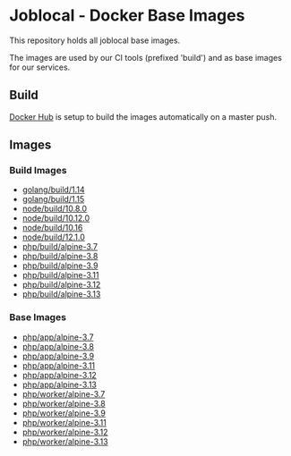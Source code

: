 # Joblocal - Docker Base Images

This repository holds all joblocal base images.

The images are used by our CI tools (prefixed 'build') and as base images for our services.

## Build

[Docker Hub](https://hub.docker.com) is setup to build the images automatically on a master push.

## Images

### Build Images
- [golang/build/1.14](https://hub.docker.com/r/joblocal/base-build-golang-awscli/)
- [golang/build/1.15](https://hub.docker.com/r/joblocal/base-build-golang-awscli/)
- [node/build/10.8.0](https://hub.docker.com/r/joblocal/base-build-node-awscli/)
- [node/build/10.12.0](https://hub.docker.com/r/joblocal/base-build-node-awscli/)
- [node/build/10.16](https://hub.docker.com/r/joblocal/base-build-node-awscli/)
- [node/build/12.1.0](https://hub.docker.com/r/joblocal/base-build-node-awscli/)
- [php/build/alpine-3.7](https://hub.docker.com/r/joblocal/base-build/)
- [php/build/alpine-3.8](https://hub.docker.com/r/joblocal/base-build/)
- [php/build/alpine-3.9](https://hub.docker.com/r/joblocal/base-build/)
- [php/build/alpine-3.11](https://hub.docker.com/r/joblocal/base-build/)
- [php/build/alpine-3.12](https://hub.dockuer.com/r/joblocal/base-build/)
- [php/build/alpine-3.13](https://hub.dockuer.com/r/joblocal/base-build/)

### Base Images
- [php/app/alpine-3.7](https://hub.docker.com/r/joblocal/base-app/)
- [php/app/alpine-3.8](https://hub.docker.com/r/joblocal/base-app/)
- [php/app/alpine-3.9](https://hub.docker.com/r/joblocal/base-app/)
- [php/app/alpine-3.11](https://hub.docker.com/r/joblocal/base-app/)
- [php/app/alpine-3.12](https://hub.docker.com/r/joblocal/base-app/)
- [php/app/alpine-3.13](https://hub.docker.com/r/joblocal/base-app/)
- [php/worker/alpine-3.7](https://hub.docker.com/r/joblocal/base-worker/)
- [php/worker/alpine-3.8](https://hub.docker.com/r/joblocal/base-worker/)
- [php/worker/alpine-3.9](https://hub.docker.com/r/joblocal/base-worker/)
- [php/worker/alpine-3.11](https://hub.docker.com/r/joblocal/base-worker/)
- [php/worker/alpine-3.12](https://hub.docker.com/r/joblocal/base-worker/)
- [php/worker/alpine-3.13](https://hub.docker.com/r/joblocal/base-worker/)
